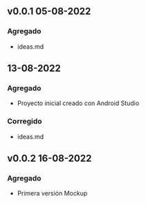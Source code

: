 ## v0.0.1 05-08-2022
### Agregado
* ideas.md

## 13-08-2022
### Agregado
* Proyecto inicial creado con Android Studio

### Corregido
* ideas.md

## v0.0.2 16-08-2022
### Agregado
* Primera versión Mockup
